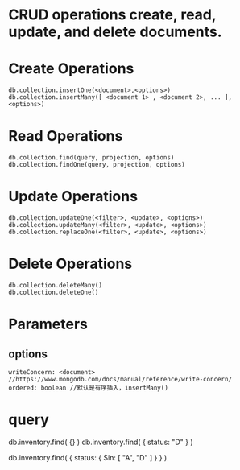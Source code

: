 # CRUD operations create, read, update, and delete documents.

# Create Operations
    db.collection.insertOne(<document>,<options>)
    db.collection.insertMany([ <document 1> , <document 2>, ... ], <options>)

# Read Operations
    db.collection.find(query, projection, options)
    db.collection.findOne(query, projection, options)

# Update Operations
    db.collection.updateOne(<filter>, <update>, <options>)
    db.collection.updateMany(<filter>, <update>, <options>)
    db.collection.replaceOne(<filter>, <update>, <options>)

# Delete Operations
    db.collection.deleteMany()
    db.collection.deleteOne()


# Parameters
## options
    writeConcern: <document>  //https://www.mongodb.com/docs/manual/reference/write-concern/
    ordered: boolean //默认是有序插入，insertMany()



# query
db.inventory.find( {} )
db.inventory.find( { status: "D" } )

db.inventory.find( { status: { $in: [ "A", "D" ] } } )
